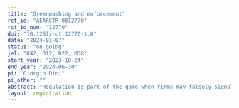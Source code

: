 ```yaml
---
title: "Greenwashing and enforcement"
rct_id: "AEARCTR-0012770"
rct_id_num: "12770"
doi: "10.1257/rct.12770-1.0"
date: "2024-01-07"
status: "on_going"
jel: "K42, D12, D22, M38"
start_year: "2023-10-24"
end_year: "2024-06-30"
pi: "Giorgio Dini"
pi_other: ""
abstract: "Regulation is part of the game when firms may falsely signal the environmental performance of a good. The goal of this regulation - sometimes referred to as truth-in-advertising laws - is to deter misleading claims. Following a Beckerian approach, the probability of detection and the fine size are considered by sellers, who then (mis)act accordingly. This project builds on a model which refines the actions of sellers and buyers in the market depending on monetary incentives, beliefs and extra motives (e.g. lying aversion). The equilibria obtained are tested in a laboratory experiment with real commodities and actual purchasing decisions. Different treatments manipulate the probability of detection and aim to establish causality in individual decision responses to stimuli. Behaviourally founded results will provide insights for optimal deterrent policy in the context of green advertising."
layout: registration
---
```


